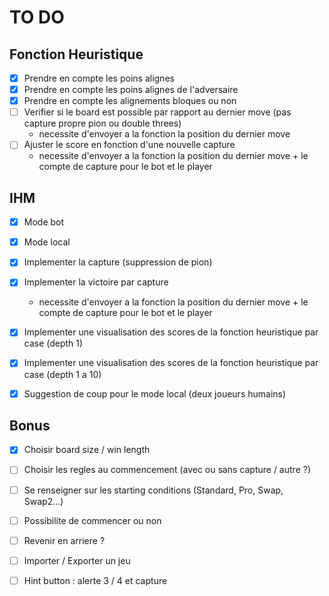# TO DO 

## Fonction Heuristique

- [X] Prendre en compte les poins alignes
- [X] Prendre en compte les poins alignes de l'adversaire
- [X] Prendre en compte les alignements bloques ou non
- [ ] Verifier si le board est possible par rapport au dernier move (pas capture propre pion ou double threes)
  - necessite d'envoyer a la fonction la position du dernier move
- [ ] Ajuster le score en fonction d'une nouvelle capture
  - necessite d'envoyer a la fonction la position du dernier move + le compte de capture pour le bot et le player
 
## IHM

- [X] Mode bot
- [X] Mode local
- [X] Implementer la capture (suppression de pion)
- [X] Implementer la victoire par capture
  - necessite d'envoyer a la fonction la position du dernier move + le compte de capture pour le bot et le player
- [X] Implementer une visualisation des scores de la fonction heuristique par case (depth 1)
- [X] Implementer une visualisation des scores de la fonction heuristique par case (depth 1 a 10)
- [X] Suggestion de coup pour le mode local (deux joueurs humains)


## Bonus

- [X] Choisir board size / win length
- [ ] Choisir les regles au commencement (avec ou sans capture / autre ?)
- [ ] Se renseigner sur les starting conditions (Standard, Pro, Swap, Swap2...)
- [ ] Possibilite de commencer ou non
- [ ] Revenir en arriere ?
- [ ] Importer / Exporter un jeu
- [ ] Hint button : alerte  3 / 4 et capture

